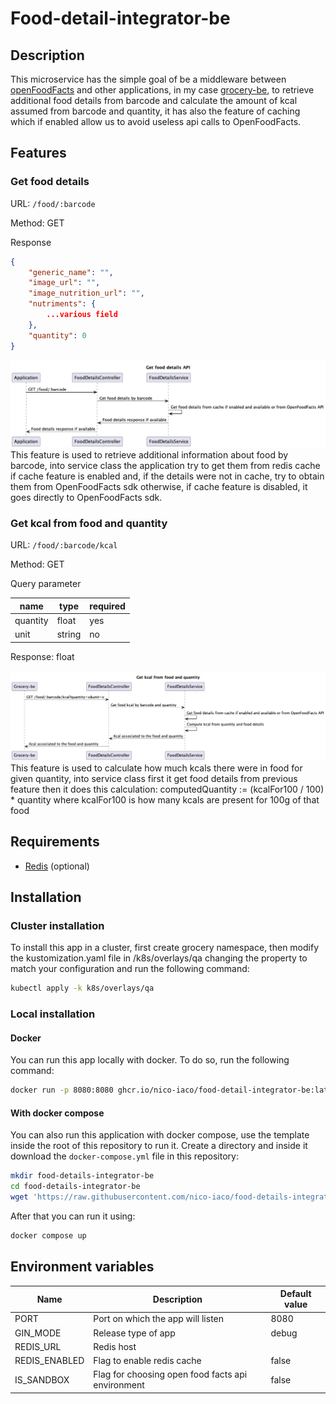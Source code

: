 # Food-detail-integrator-be

## Description
This microservice has the simple goal of be a middleware between [openFoodFacts](https://world.openfoodfacts.org/) and 
other applications, in my case [grocery-be](https://github.com/nico-iaco/grocery-be), to retrieve additional food details 
from barcode and calculate the amount of kcal assumed from barcode and quantity, it has also the feature of caching which if 
enabled allow us to avoid useless api calls to OpenFoodFacts.

## Features

### Get food details
URL: `/food/:barcode`

Method: GET

Response
```json
{
    "generic_name": "",
    "image_url": "",
    "image_nutrition_url": "",
    "nutriments": {
        ...various field
    },
    "quantity": 0
}
```
![](./docs/GetFoodDetailSequenceDiagram.png "Get food details")
This feature is used to retrieve additional information about food by barcode, into service class the application try to 
get them from redis cache if cache feature is enabled and, if the details were not in cache, try to obtain them from OpenFoodFacts 
sdk otherwise, if cache feature is disabled, it goes directly to OpenFoodFacts sdk.

### Get kcal from food and quantity

URL: `/food/:barcode/kcal`

Method: GET

Query parameter

| name     | type   | required |
|----------|--------|----------|
| quantity | float  | yes      |
| unit     | string | no       |

Response: float

![](./docs/GetProductKcalByQuantitySequenceDiagram.png "Get kcal from food and quantity")
This feature is used to calculate how much kcals there were in food for given quantity, into service class first it get 
food details from previous feature then it does this calculation: computedQuantity := (kcalFor100 / 100) * quantity where 
kcalFor100 is how many kcals are present for 100g of that food

## Requirements

- [Redis](https://redis.io/) (optional)

## Installation

### Cluster installation

To install this app in a cluster, first create grocery namespace, then modify the kustomization.yaml file in /k8s/overlays/qa
changing the property to match your configuration and run the following command:

```bash
kubectl apply -k k8s/overlays/qa
```

### Local installation

#### Docker

You can run this app locally with docker. To do so, run the following command:

```bash
docker run -p 8080:8080 ghcr.io/nico-iaco/food-detail-integrator-be:latest -e {ALL_ENV_VARIABLES}
```

#### With docker compose

You can also run this application with docker compose, use the template inside the root of this repository to run it.
Create a directory and inside it download the `docker-compose.yml` file in this repository:
```bash
mkdir food-details-integrator-be
cd food-details-integrator-be
wget 'https://raw.githubusercontent.com/nico-iaco/food-details-integrator-be/main/compose.yml'
```
After that you can run it using:
```bash
docker compose up
```

## Environment variables

| Name          | Description                                       | Default value |
|---------------|---------------------------------------------------|---------------|
| PORT          | Port on which the app will listen                 | 8080          |
| GIN_MODE      | Release type of app                               | debug         |
| REDIS_URL     | Redis host                                        |               |
| REDIS_ENABLED | Flag to enable redis cache                        | false         |
| IS_SANDBOX    | Flag for choosing open food facts api environment | false         |

